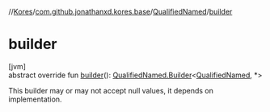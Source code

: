 //[Kores](../../../index.md)/[com.github.jonathanxd.kores.base](../index.md)/[QualifiedNamed](index.md)/[builder](builder.md)

# builder

[jvm]\
abstract override fun [builder](builder.md)(): [QualifiedNamed.Builder](-builder/index.md)<[QualifiedNamed](index.md), *>

This builder may or may not accept null values, it depends on implementation.

